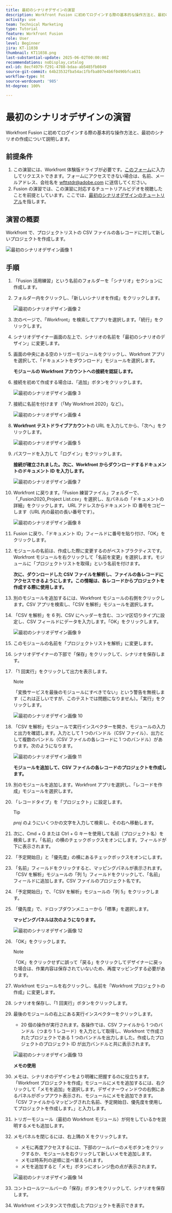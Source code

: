 ```yaml
---
title: 最初のシナリオデザインの演習
description: Workfront Fusion に初めてログインする際の基本的な操作方法と、最初のシナリオの作成について説明します。
activity: use
team: Technical Marketing
type: Tutorial
feature: Workfront Fusion
role: User
level: Beginner
jira: KT-11038
thumbnail: KT11038.png
last-substantial-update: 2025-06-02T00:00:00Z
recommendations: noDisplay,catalog
exl-id: 8ecf4979-f291-4788-bdaa-ab5485fb0849
source-git-commit: 64b23532fba54ac1fbfba807e4b6f0490bfca631
workflow-type: ht
source-wordcount: '985'
ht-degree: 100%

---
```


# 最初のシナリオデザインの演習

Workfront Fusion に初めてログインする際の基本的な操作方法と、最初のシナリオの作成について説明します。

## 前提条件

1. この演習には、Workfront 体験版ドライブが必要です。[このフォーム](https://forms.office.com/r/f1J8HRGrNY)に入力してリクエストできます。フォームにアクセスできない場合は、名前、メールアドレス、会社名を wfttstdr@adobe.com に送信してください。
1. Fusion の演習では、この演習に対応するチュートリアルビデオを視聴したことを前提としています。ここでは、[最初のシナリオデザインのチュートリアル](https://experienceleague.adobe.com/docs/workfront-learn/tutorials-workfront/fusion/understand-the-basics/initial-scenario-design-walkthrough.html?lang=ja)を指します。


## 演習の概要

Workfront で、プロジェクトリストの CSV ファイルの各レコードに対して新しいプロジェクトを作成します。

![最初のシナリオデザイン画像 1](../12-exercises/assets/initial-scenario-design-1.png)

## 手順

1. 「Fusion 活用練習」という名前のフォルダーを「シナリオ」セクションに作成します。
1. フォルダー内をクリックし、「新しいシナリオを作成」をクリックします。

   ![最初のシナリオデザイン画像 2](../12-exercises/assets/initial-scenario-design-2.png)

1. 次のページで、「Workfront」を検索してアプリを選択します。「続行」をクリックします。
1. シナリオデザイナー画面の左上で、シナリオの名前を「最初のシナリオのデザイン」に変更します。
1. 画面の中央にある空のトリガーモジュールをクリックし、Workfront アプリを選択して、「ドキュメントをダウンロード」モジュールを選択します。

   **モジュールの Workfront アカウントへの接続を認証します。**

1. 接続を初めて作成する場合は、「追加」ボタンをクリックします。

   ![最初のシナリオデザイン画像 3](../12-exercises/assets/initial-scenario-design-3.png)

1. 接続に名前を付けます（「My Workfront 2020」など）。

   ![最初のシナリオデザイン画像 4](../12-exercises/assets/initial-scenario-design-4.png)

1. **Workfront テストドライブアカウント**&#x200B;の URL を入力してから、「次へ」をクリックします。

   ![最初のシナリオデザイン画像 5](../12-exercises/assets/initial-scenario-design-5.png)

1. パスワードを入力して「ログイン」をクリックします。

   **接続が確立されました。次に、Workfront からダウンロードするドキュメントのドキュメント ID を入力します。**

   ![最初のシナリオデザイン画像 7](../12-exercises/assets/initial-scenario-design-7.png)

1. Workfront に戻ります。「Fusion 練習ファイル」フォルダーで、「_Fusion2020_Project List.csv」を選択し、左パネルの「ドキュメントの詳細」をクリックします。 URL アドレスからドキュメント ID 番号をコピーします（URL 内の最初の長い番号です）。

   ![最初のシナリオデザイン画像 8](../12-exercises/assets/initial-scenario-design-8.png)

1. Fusion に戻り、「ドキュメント ID」フィールドに番号を貼り付け、「OK」をクリックします。
1. モジュールの名前は、作成した際に変更するのがベストプラクティスです。Workfront モジュールを右クリックして「名前を変更」を選択します。モジュールに「プロジェクトリストを取得」という名前を付けます。

   **次に、ダウンロードした CSV ファイルを解析し、ファイルの各レコードにアクセスできるようにします。この情報は、各レコードからプロジェクトを作成する際に使用します。**

1. 別のモジュールを追加するには、Workfront モジュールの右側をクリックします。CSV アプリを検索し、「CSV を解析」モジュールを選択します。
1. 「CSV を解析」を 6 列、CSV にヘッダーを含む、コンマ区切りタイプに設定し、CSV フィールドにデータを入力します。「OK」をクリックします。

   ![最初のシナリオデザイン画像 9](../12-exercises/assets/initial-scenario-design-9.png)

1. このモジュールの名前を「プロジェクトリストを解析」に変更します。
1. シナリオデザイナーの下部で「保存」をクリックして、シナリオを保存します。
1. 「1 回実行」をクリックして出力を表示します。

   >[!NOTE]
   >
   >「変換サービスを最後のモジュールにすべきでない」という警告を無視します（これは正しいですが、このテストでは問題になりません）。「実行」をクリックします。

   ![最初のシナリオデザイン画像 10](../12-exercises/assets/initial-scenario-design-10.png)

1. 「CSV を解析」モジュールで実行インスペクターを開き、モジュールの入力と出力を確認します。入力として 1 つのバンドル（CSV ファイル）、出力として複数のバンドル（CSV ファイルの各レコードに 1 つのバンドル）があります。次のようになります。

   ![最初のシナリオデザイン画像 11](../12-exercises/assets/initial-scenario-design-11.png)

   **モジュールを追加して、CSV ファイルの各レコードのプロジェクトを作成します。**

1. 別のモジュールを追加します。Workfront アプリを選択し、「レコードを作成」モジュールを選択します。
1. 「レコードタイプ」を「プロジェクト」に設定します。

   >[!TIP]
   >
   >*proj* のようにいくつかの文字を入力して検索し、その右へ移動します。

1. 次に、Cmd + G または Ctrl + G キーを使用して名前（プロジェクト名）を検索します。「名前」の横のチェックボックスをオンにします。フィールドが下に表示されます。
1. 「予定開始日」と「優先度」の横にあるチェックボックスをオンにします。
1. 「名前」フィールドをクリックすると、マッピングパネルが表示されます。「CSV を解析」モジュールの「列 1」フィールドをクリックして、「名前」フィールドに追加します。CSV ファイルのプロジェクト名です。
1. 「予定開始日」で、「CSV を解析」モジュールの「列 5」をクリックします。
1. 「優先度」で、ドロップダウンメニューから「標準」を選択します。

   **マッピングパネルは次のようになります。**

   ![最初のシナリオデザイン画像 12](../12-exercises/assets/initial-scenario-design-12.png)

1. 「OK」をクリックします。

   >[!NOTE]
   >
   >「OK」をクリックせずに誤って「戻る」をクリックしてデザイナーに戻った場合は、作業内容は保存されていないため、再度マッピングする必要があります。

1. Workfront モジュールを右クリックし、名前を「Workfront プロジェクトの作成」に変更します。
1. シナリオを保存し、「1 回実行」ボタンをクリックします。
1. 最後のモジュールの右上にある実行インスペクターをクリックします。

   + 20 個の操作が実行されます。各操作では、CSV ファイルから 1 つのバンドル（つまり 1 レコード）を入力として取得し、Workfront で作成されたプロジェクトである 1 つのバンドルを出力しました。作成したプロジェクトのプロジェクト ID が出力バンドルと共に表示されます。

   ![最初のシナリオデザイン画像 13](../12-exercises/assets/initial-scenario-design-13.png)

   **メモの使用**

1. メモは、シナリオのデザインをより明確に把握するのに役立ちます。 「Workfront プロジェクトを作成」モジュールにメモを追加するには、右クリックして「メモを追加」を選択します。デザイナーウィンドウの右側にあるパネルがポップアウト表示され、モジュールにメモを追加できます。「CSV ファイルからマッピングされた名前、予定開始日、優先度を使用してプロジェクトを作成します。」と入力します。
1. トリガーモジュール（最初の Workfront モジュール）が何をしているかを説明するメモも追加します。
1. メモパネルを閉じるには、右上隅の X をクリックします。

   + メモに再度アクセスするには、下部のツールバーのメモボタンをクリックするか、モジュールを右クリックして新しいメモを追加します。
   + メモは時系列の逆順に並べ替えられます。
   + メモを追加すると「メモ」ボタンにオレンジ色の点が表示されます。

   ![最初のシナリオデザイン画像 14](../12-exercises/assets/initial-scenario-design-14.png)

1. コントロールツールバーの「保存」ボタンをクリックして、シナリオを保存します。
1. Workfront インスタンスで作成したプロジェクトを表示できます。
